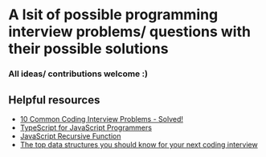# A lsit of possible programming interview problems/ questions with their possible solutions

### All ideas/ contributions welcome :)

## Helpful resources

- [10 Common Coding Interview Problems - Solved!](https://www.youtube.com/watch?v=Peq4GCPNC5c)
- [TypeScript for JavaScript Programmers](https://www.typescriptlang.org/docs/handbook/typescript-in-5-minutes.html)
- [JavaScript Recursive Function](https://www.javascripttutorial.net/javascript-recursive-function/)
- [The top data structures you should know for your next coding interview](https://www.freecodecamp.org/news/the-top-data-structures-you-should-know-for-your-next-coding-interview-36af0831f5e3/)
